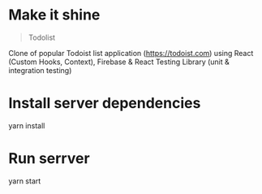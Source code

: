 # Make it shine
> Todolist

Clone of popular Todoist list application (https://todoist.com) using React (Custom Hooks, Context), Firebase & React Testing Library (unit & integration testing)

# Install server dependencies
yarn install

# Run serrver
yarn start
